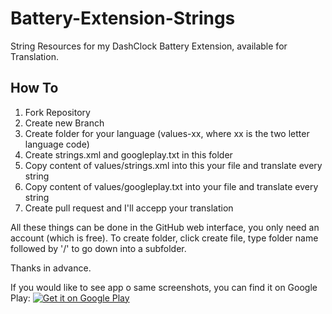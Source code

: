 Battery-Extension-Strings
=========================

String Resources for my DashClock Battery Extension, available for Translation.


## How To

1. Fork Repository
2. Create new Branch
3. Create folder for your language (values-xx, where xx is the two letter language code)
4. Create strings.xml and googleplay.txt in this folder
5. Copy content of values/strings.xml into this your file and translate every string
6. Copy content of values/googleplay.txt into your file and translate every string
7. Create pull request and I'll accepp your translation


All these things can be done in the GitHub web interface, you only need an account (which is free).
To create folder, click create file, type folder name followed by '/' to go down into a subfolder.

Thanks in advance.

If you would like to see app o same screenshots, you can find it on Google Play:
[![Get it on Google Play](http://www.android.com/images/brand/get_it_on_play_logo_small.png)](https://play.google.com/store/apps/details?id=it.gmariotti.android.apps.dashclock.extensions.battery)
